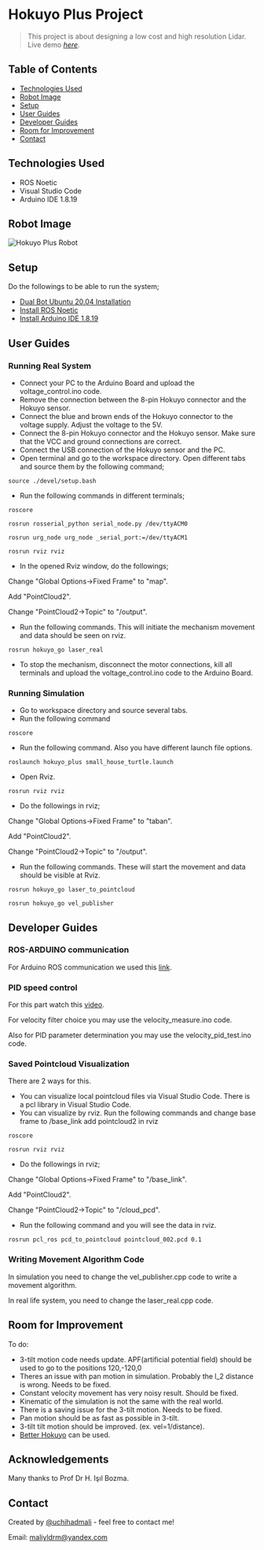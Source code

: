 # Hokuyo Plus Project
> This project is about designing a low cost and high resolution Lidar.
> Live demo [_here_](https://youtu.be/o_cbM7b2nys). <!-- If you have the project hosted somewhere, include the link here. -->

## Table of Contents
* [Technologies Used](#technologies-used)
* [Robot Image](#robot-image)
* [Setup](#setup)
* [User Guides](#user-guides)
* [Developer Guides](#developer-guides)
* [Room for Improvement](#room-for-improvement)
* [Contact](#contact)
<!-- * [License](#license) -->


## Technologies Used
- ROS Noetic 
- Visual Studio Code
- Arduino IDE 1.8.19

## Robot Image
![Hokuyo Plus Robot](https://cdn.discordapp.com/attachments/1117499134174314577/1117499582922903662/sistem_foto.jpeg)

## Setup
Do the followings to be able to run the system;
- [Dual Bot Ubuntu 20.04 Installation](https://youtu.be/HhJ1WaNJJqA)
- [Install ROS Noetic](http://wiki.ros.org/noetic/Installation)
- [Install Arduino IDE 1.8.19](https://docs.arduino.cc/software/ide-v1/tutorials/Linux)


## User Guides
### Running Real System
- Connect your PC to the Arduino Board and upload the voltage_control.ino code.
- Remove the connection between the 8-pin Hokuyo connector and the Hokuyo sensor.
- Connect the blue and brown ends of the Hokuyo connector to the voltage supply. Adjust the voltage to the 5V.
- Connect the 8-pin Hokuyo connector and the Hokuyo sensor. Make sure that the VCC and ground connections are correct.
- Connect the USB connection of the Hokuyo sensor and the PC.
- Open terminal and go to the workspace directory. Open different tabs and source them by the following command;

`source ./devel/setup.bash`
- Run the following commands in different terminals;

`roscore`

`rosrun rosserial_python serial_node.py /dev/ttyACM0`

`rosrun urg_node urg_node _serial_port:=/dev/ttyACM1`

`rosrun rviz rviz`
- In the opened Rviz window, do the followings;

Change "Global Options->Fixed Frame" to "map".

Add "PointCloud2".

Change "PointCloud2->Topic" to "/output".

- Run the following commands. This will initiate the mechanism movement and data should be seen on rviz.

`rosrun hokuyo_go laser_real`

- To stop the mechanism, disconnect the motor connections, kill all terminals and upload the voltage_control.ino code to the Arduino Board.
### Running Simulation
- Go to workspace directory and source several tabs.
- Run the following command

`roscore`
- Run the following command. Also you have different launch file options.

`roslaunch hokuyo_plus small_house_turtle.launch`

- Open Rviz.

`rosrun rviz rviz`

- Do the followings in rviz;

Change "Global Options->Fixed Frame" to "taban".

Add "PointCloud2".

Change "PointCloud2->Topic" to "/output".

- Run the following commands. These will start the movement and data should be visible at Rviz.

`rosrun hokuyo_go laser_to_pointcloud`

`rosrun hokuyo_go vel_publisher`


## Developer Guides
### ROS-ARDUINO communication
For Arduino ROS communication we used this [link](https://maker.pro/arduino/tutorial/how-to-use-arduino-with-robot-operating-system-ros).

### PID speed control
For this part watch this [video](https://youtu.be/HRaZLCBFVDE).

For velocity filter choice you may use the velocity_measure.ino code.

Also for PID parameter determination you may use the velocity_pid_test.ino code.

### Saved Pointcloud Visualization
There are 2 ways for this.
- You can visualize local pointcloud files via Visual Studio Code. There is a pcl library in Visual Studio Code.
- You can visualize by rviz. Run the following commands and change base frame to /base_link add pointcloud2 in rviz 

`roscore`

`rosrun rviz rviz`
- Do the followings in rviz;

Change "Global Options->Fixed Frame" to "/base_link".

Add "PointCloud2".

Change "PointCloud2->Topic" to "/cloud_pcd".

- Run the following command and you will see the data in rviz.

`rosrun pcl_ros pcd_to_pointcloud pointcloud_002.pcd 0.1`



### Writing Movement Algorithm Code
In simulation you need to change the vel_publisher.cpp code to write a movement algorithm.

In real life system, you need to change the laser_real.cpp code.

## Room for Improvement
To do:
- 3-tilt motion code needs update. APF(artificial potential field) 
should be used to go to the positions 120,-120,0
- Theres an issue with pan motion in simulation. Probably the l_2 distance is wrong. Needs to be fixed.
- Constant velocity movement has very noisy result. Should be fixed.
- Kinematic of the simulation is not the same with the real world.
- There is a saving issue for the 3-tilt motion. Needs to be fixed.
- Pan motion should be as fast as possible in 3-tilt.
- 3-tilt tilt motion should be improved. (ex. vel=1/distance).
- [Better Hokuyo](https://www.robotshop.com/products/hokuyo-ust-10lx-scanning-laser-rangefinder) can be used.


## Acknowledgements
Many thanks to Prof Dr H. Işıl Bozma.


## Contact
Created by [@uchihadmali](https://tr.linkedin.com/in/mehmet-ali-y%C4%B1ld%C4%B1r%C4%B1m-99465214a) - feel free to contact me!

Email: maliyldrm@yandex.com


<!-- Optional -->
<!-- ## License -->
<!-- This project is open source and available under the [... License](). -->

<!-- You don't have to include all sections - just the one's relevant to your project -->
